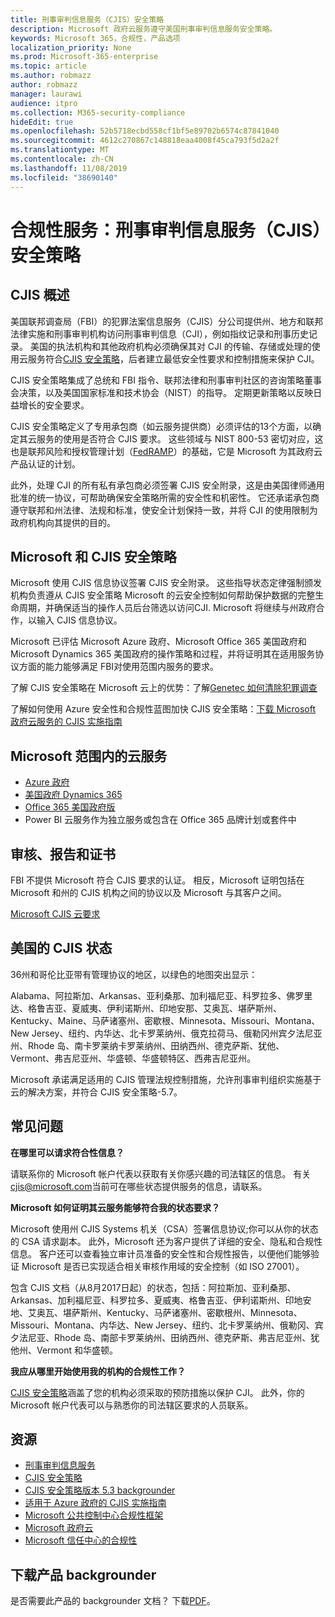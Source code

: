 ```yaml
---
title: 刑事审判信息服务（CJIS）安全策略
description: Microsoft 政府云服务遵守美国刑事审判信息服务安全策略。
keywords: Microsoft 365，合规性，产品选项
localization_priority: None
ms.prod: Microsoft-365-enterprise
ms.topic: article
ms.author: robmazz
author: robmazz
manager: laurawi
audience: itpro
ms.collection: M365-security-compliance
hideEdit: true
ms.openlocfilehash: 52b5718ecbd558cf1bf5e89702b6574c87841040
ms.sourcegitcommit: 4612c270867c148818eaa4008f45ca793f5d2a2f
ms.translationtype: MT
ms.contentlocale: zh-CN
ms.lasthandoff: 11/08/2019
ms.locfileid: "38690140"
---
```

# <a name="compliance-offering-criminal-justice-information-services-cjis-security-policy"></a>合规性服务：刑事审判信息服务（CJIS）安全策略

## <a name="cjis-overview"></a>CJIS 概述

美国联邦调查局（FBI）的犯罪法案信息服务（CJIS）分公司提供州、地方和联邦法律实施和刑事审判机构访问刑事审判信息（CJI），例如指纹记录和刑事历史记录。 美国的执法机构和其他政府机构必须确保其对 CJI 的传输、存储或处理的使用云服务符合[CJIS 安全策略](https://aka.ms/cjis-security-policy)，后者建立最低安全性要求和控制措施来保护 CJI。

CJIS 安全策略集成了总统和 FBI 指令、联邦法律和刑事审判社区的咨询策略董事会决策，以及美国国家标准和技术协会（NIST）的指导。 定期更新策略以反映日益增长的安全要求。

CJIS 安全策略定义了专用承包商（如云服务提供商）必须评估的13个方面，以确定其云服务的使用是否符合 CJIS 要求。 这些领域与 NIST 800-53 密切对应，这也是联邦风险和授权管理计划（[FedRAMP](offering-FedRAMP.md)）的基础，它是 Microsoft 为其政府云产品认证的计划。

此外，处理 CJI 的所有私有承包商必须签署 CJIS 安全附录，这是由美国律师通用批准的统一协议，可帮助确保安全策略所需的安全性和机密性。 它还承诺承包商遵守联邦和州法律、法规和标准，使安全计划保持一致，并将 CJI 的使用限制为政府机构向其提供的目的。

## <a name="microsoft-and-cjis-security-policy"></a>Microsoft 和 CJIS 安全策略

Microsoft 使用 CJIS 信息协议签署 CJIS 安全附录。 这些指导状态定律强制颁发机构负责遵从 CJIS 安全策略 Microsoft 的云安全控制如何帮助保护数据的完整生命周期，并确保适当的操作人员后台筛选以访问CJI. Microsoft 将继续与州政府合作，以输入 CJIS 信息协议。

Microsoft 已评估 Microsoft Azure 政府、Microsoft Office 365 美国政府和 Microsoft Dynamics 365 美国政府的操作策略和过程，并将证明其在适用服务协议方面的能力能够满足 FBI对使用范围内服务的要求。

了解 CJIS 安全策略在 Microsoft 云上的优势：了解[Genetec 如何清除犯罪调查](https://customers.microsoft.com/story/genetec)

了解如何使用 Azure 安全性和合规性蓝图加快 CJIS 安全策略：[下载 Microsoft 政府云服务的 CJIS 实施指南](https://gallery.technet.microsoft.com/CJIS-Implementation-62af7c27)

## <a name="microsoft-in-scope-cloud-services"></a>Microsoft 范围内的云服务

- [Azure 政府](https://aka.ms/AzureCompliance)
- [美国政府 Dynamics 365](https://aka.ms/d365-compliance-list)
- [Office 365 美国政府版](https://go.microsoft.com/fwlink/p/?LinkID=2077751)
- Power BI 云服务作为独立服务或包含在 Office 365 品牌计划或套件中

## <a name="audits-reports-and-certificates"></a>审核、报告和证书

FBI 不提供 Microsoft 符合 CJIS 要求的认证。 相反，Microsoft 证明包括在 Microsoft 和州的 CJIS 机构之间的协议以及 Microsoft 与其客户之间。

[Microsoft CJIS 云要求](https://aka.ms/MicrosoftCJISCloudRequirements)

## <a name="cjis-status-in-the-united-states"></a>美国的 CJIS 状态

36州和哥伦比亚带有管理协议的地区，以绿色的地图突出显示：

Alabama、阿拉斯加、Arkansas、亚利桑那、加利福尼亚、科罗拉多、佛罗里达、格鲁吉亚、夏威夷、伊利诺斯州、印地安那、艾奥瓦、堪萨斯州、Kentucky、Maine、马萨诸塞州、密歇根、Minnesota、Missouri、Montana、New Jersey、纽约、内华达、北卡罗莱纳州、俄克拉荷马、俄勒冈州宾夕法尼亚州、Rhode 岛、南卡罗莱纳卡罗莱纳州、田纳西州、德克萨斯、犹他、Vermont、弗吉尼亚州、华盛顿、华盛顿特区、西弗吉尼亚州。

Microsoft 承诺满足适用的 CJIS 管理法规控制措施，允许刑事审判组织实施基于云的解决方案，并符合 CJIS 安全策略-5.7。

## <a name="frequently-asked-questions"></a>常见问题

**在哪里可以请求符合性信息？**

请联系你的 Microsoft 帐户代表以获取有关你感兴趣的司法辖区的信息。 有关<cjis@microsoft.com>当前可在哪些状态提供服务的信息，请联系。

**Microsoft 如何证明其云服务能够符合我的状态要求？**

Microsoft 使用州 CJIS Systems 机关（CSA）签署信息协议;你可以从你的状态的 CSA 请求副本。 此外，Microsoft 还为客户提供了详细的安全、隐私和合规性信息。 客户还可以查看独立审计员准备的安全性和合规性报告，以便他们能够验证 Microsoft 是否已实现适合相关审核作用域的安全控制（如 ISO 27001）。

包含 CJIS 文档（从8月2017日起）的状态，包括：阿拉斯加、亚利桑那、Arkansas、加利福尼亚、科罗拉多、夏威夷、格鲁吉亚、伊利诺斯州、印地安地、艾奥瓦、堪萨斯州、Kentucky、马萨诸塞州、密歇根州、Minnesota、Missouri、Montana、内华达、New Jersey、纽约、北卡罗莱纳州、俄勒冈、宾夕法尼亚、Rhode 岛、南部卡罗莱纳州、田纳西州、德克萨斯、弗吉尼亚州、犹他州、Vermont 和华盛顿。

**我应从哪里开始使用我的机构的合规性工作？**

[CJIS 安全策略](https://aka.ms/cjis-security-policy)涵盖了您的机构必须采取的预防措施以保护 CJI。 此外，你的 Microsoft 帐户代表可以与熟悉你的司法辖区要求的人员联系。

## <a name="resources"></a>资源

- [刑事审判信息服务](https://aka.ms/cjis)
- [CJIS 安全策略](https://aka.ms/cjis-security-policy)
- [CJIS 安全策略版本 5.3 backgrounder](https://aka.ms/cjis-backgrounder)
- [适用于 Azure 政府的 CJIS 实施指南](https://aka.ms/cjisimplementationguidelines)
- [Microsoft 公共控制中心合规性框架](https://www.microsoft.com/trustcenter/common-controls-hub)
- [Microsoft 政府云](https://go.microsoft.com/fwlink/?linkid=2087246)
- [Microsoft 信任中心的合规性](https://www.microsoft.com/trust-center/compliance/compliance-overview)

## <a name="download-the-offering-backgrounder"></a>下载产品 backgrounder

是否需要此产品的 backgrounder 文档？ 下载[PDF](https://download.microsoft.com/download/4/D/0/4D008840-B8C4-480B-ACD1-D55CB34AD6BC/CJIS_Compliance_Backgrounder.pdf)。
